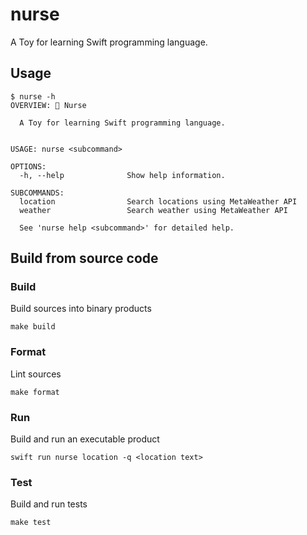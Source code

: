 # nurse

A Toy for learning Swift programming language.


## Usage

```
$ nurse -h
OVERVIEW: 🏥 Nurse

  A Toy for learning Swift programming language.


USAGE: nurse <subcommand>

OPTIONS:
  -h, --help              Show help information.

SUBCOMMANDS:
  location                Search locations using MetaWeather API
  weather                 Search weather using MetaWeather API

  See 'nurse help <subcommand>' for detailed help.
```

## Build from source code

### Build

Build sources into binary products

```shell
make build
```

### Format

Lint sources

```shell
make format
```

### Run

Build and run an executable product

```shell
swift run nurse location -q <location text>
```

### Test

Build and run tests

```shell
make test
```
